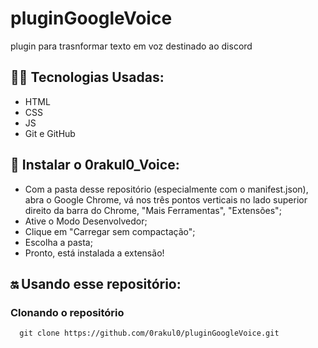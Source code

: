 # pluginGoogleVoice
 plugin para trasnformar texto em voz destinado ao discord


## 👩‍💻 Tecnologias Usadas:
- HTML
- CSS
- JS
- Git e GitHub


## 📲 Instalar o 0rakul0_Voice:
- Com a pasta desse repositório (especialmente com o manifest.json), abra o Google Chrome, vá nos três pontos verticais no lado superior direito da barra do Chrome, "Mais Ferramentas", "Extensões"; 
- Ative o Modo Desenvolvedor;
- Clique em "Carregar sem compactação";
- Escolha a pasta;
- Pronto, está instalada a extensão!


## 🔛 Usando esse repositório:
### Clonando o repositório
```
  git clone https://github.com/0rakul0/pluginGoogleVoice.git
```
